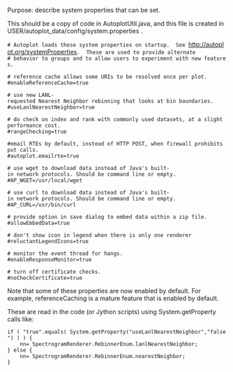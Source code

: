 Purpose: describe system properties that can be set.

This should be a copy of code in AutoplotUtil.java, and this file is
created in USER/autoplot\_data/config/system.properties .

`# Autoplot loads these system properties on startup.  See `<http://autoplot.org/systemProperties>`.  These are used to provide alternate`  
`# behavior to groups and to allow users to experiment with new features.`  
  
`# reference cache allows some URIs to be resolved once per plot.`  
`#enableReferenceCache=true`  
  
`# use new LANL-requested Nearest Neighbor rebinning that looks at bin boundaries.`  
`#useLanlNearestNeighbor=true`  
  
`# do check on index and rank with commonly used datasets, at a slight performance cost.`  
`#rangeChecking=true`  
  
`#email RTEs by default, instead of HTTP POST, when firewall prohibits put calls.`  
`#autoplot.emailrte=true`  
  
`# use wget to download data instead of Java's built-in network protocols. Should be command line or empty.`  
`#AP_WGET=/usr/local/wget`  
  
`# use curl to download data instead of Java's built-in network protocols. Should be command line or empty.`  
`#AP_CURL=/usr/bin/curl`  
  
`# provide option in save dialog to embed data within a zip file.`  
`#allowEmbedData=true`  
  
`# don't show icon in legend when there is only one renderer`  
`#reluctantLegendIcons=true`  
  
`# monitor the event thread for hangs.`  
`#enableResponseMonitor=true`  
  
`# turn off certificate checks.`  
`#noCheckCertificate=true`

Note that some of these properties are now enabled by default. For
example, referenceCaching is a mature feature that is enabled by
default.

These are read in the code (or Jython scripts) using System.getProperty
calls like:

`if ( "true".equals( System.getProperty("useLanlNearestNeighbor","false") ) ) {`  
`    nn= SpectrogramRenderer.RebinnerEnum.lanlNearestNeighbor;`  
`} else {`  
`    nn= SpectrogramRenderer.RebinnerEnum.nearestNeighbor;`  
`}`
